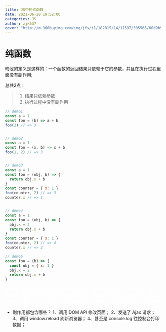 ```yaml
---
title: JS中的纯函数
date: 2021-06-28 19:52:00
categories: JS
author: zjk537
cover: "http://m.360buyimg.com/img/jfs/t1/182815/14/11597/305566/60d9b9d1E24d45785/4fae9cdafc224cc3.jpg"
---
```

# 纯函数
晦涩的定义是这样的：一个函数的返回结果只依赖于它的参数，并且在执行过程里面没有副作用;

总共2点：
> 1. 结果只依赖参数
> 2. 执行过程中没有副作用

```js
// demo1
const a = 1
const foo = (b) => a + b
foo(2) // => 3


// demo2
const a = 1
const foo = (x, b) => x + b
foo(1, 2) // => 3


// demo3
const a = 1
const foo = (obj, b) => {
  return obj.x + b
}
const counter = { x: 1 }
foo(counter, 2) // => 3
counter.x // => 1


// demo4 
const a = 1
const foo = (obj, b) => {
  obj.x = 2
  return obj.x + b
}
const counter = { x: 1 }
foo(counter, 2) // => 4
counter.x // => 2

// demo5
const foo = (b) => {
  const obj = { x: 1 }
  obj.x = 2
  return obj.x + b
}

```


<font color="white">

分析
1、demo1: 不是。 因为函数结果还依赖了外部变量a
2、demo2: 是。
3、demo3: 是。 只依赖入参，不产生副作用
4、demo4: 不是。 产生副作用。修改了obj.x的值
5、demo5: 是。 对内部变量obj的修改，外部程序不可见，无副作用
</font>


- 副作用都包含哪些？
1、调用 DOM API 修改页面；
2、发送了 Ajax 请求；
3、调用 window.reload 刷新浏览器；
4、甚至是 console.log 往控制台打印数据；